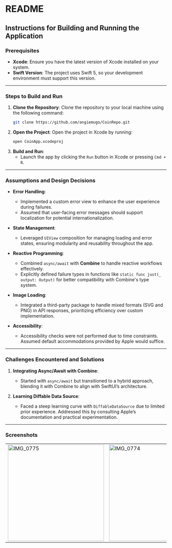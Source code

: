 # **README**

## **Instructions for Building and Running the Application**

### **Prerequisites**
- **Xcode**: Ensure you have the latest version of Xcode installed on your system.
- **Swift Version**: The project uses Swift 5, so your development environment must support this version.

---

### **Steps to Build and Run**
1. **Clone the Repository**:
   Clone the repository to your local machine using the following command:
   ```bash
   git clone https://github.com/angiemugo/CoinRepo.git
   ```
2. **Open the Project**:
   Open the project in Xcode by running:
   ```bash
   open CoinApp.xcodeproj
   ```
3. **Build and Run**:
   - Launch the app by clicking the `Run` button in Xcode or pressing `Cmd + R`.

---

### **Assumptions and Design Decisions**

- **Error Handling**:
  - Implemented a custom error view to enhance the user experience during failures.
  - Assumed that user-facing error messages should support localization for potential internationalization.

- **State Management**:
  - Leveraged `UIView` composition for managing loading and error states, ensuring modularity and reusability throughout the app.

- **Reactive Programming**:
  - Combined `async/await` with **Combine** to handle reactive workflows effectively.
  - Explicitly defined failure types in functions like `static func just(_ output: Output)` for better compatibility with Combine's type system.

- **Image Loading**:
  - Integrated a third-party package to handle mixed formats (SVG and PNG) in API responses, prioritizing efficiency over custom implementation.

- **Accessibility**:
  - Accessibility checks were not performed due to time constraints. Assumed default accommodations provided by Apple would suffice.

---

### **Challenges Encountered and Solutions**

1. **Integrating Async/Await with Combine**:
   - Started with `async/await` but transitioned to a hybrid approach, blending it with Combine to align with SwiftUI’s architecture.

2. **Learning Diffable Data Source**:
   - Faced a steep learning curve with `DiffableDataSource` due to limited prior experience. Addressed this by consulting Apple’s documentation and practical experimentation.

---

### **Screenshots**

<table>
  <tr>
    <td><img src="https://github.com/user-attachments/assets/73802092-1a77-46d4-ac69-25f5185ee43f" alt="IMG_0775" width="300"></td>
    <td><img src="https://github.com/user-attachments/assets/2224fa32-0d9e-4cdd-a970-e168554c304d" alt="IMG_0774" width="300"></td>
    <td><img src="https://github.com/user-attachments/assets/bcfaaa72-2a75-43bd-8193-810bd198c337" alt="IMG_0773" width="300"></td>
  </tr>
</table>
